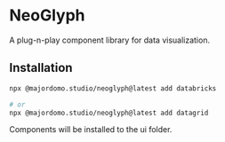 # NeoGlyph

A plug-n-play component library for data visualization.

## Installation

```bash
npx @majordomo.studio/neoglyph@latest add databricks

# or
npx @majordomo.studio/neoglyph@latest add datagrid
```

Components will be installed to the ui folder.